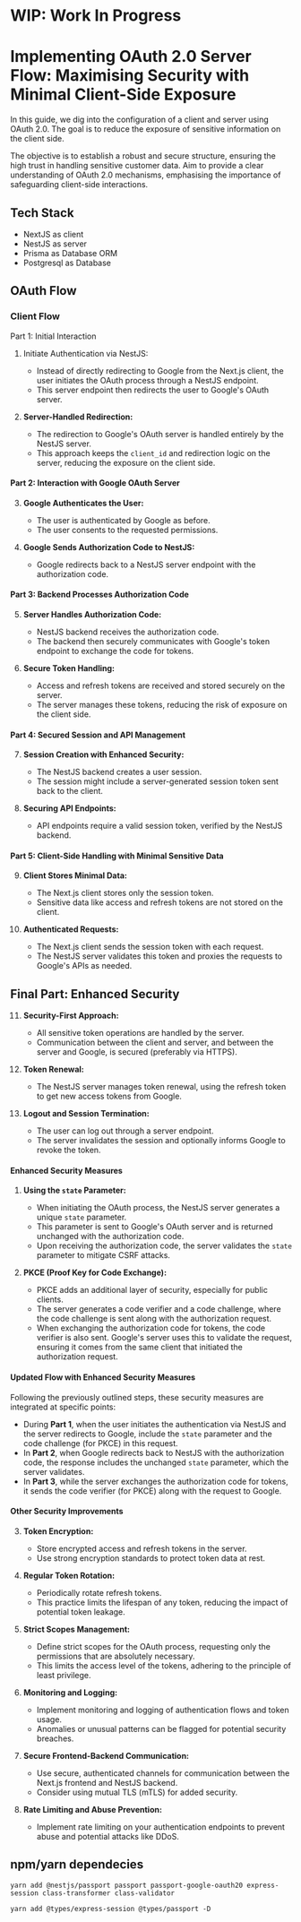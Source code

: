 # WIP: Work In Progress


# Implementing OAuth 2.0 Server Flow: Maximising Security with Minimal Client-Side Exposure

In this guide, we dig into the configuration of a client and server using OAuth 2.0. The goal is to reduce the exposure of sensitive information on the client side.

The objective is to establish a robust and secure structure, ensuring the high trust in handling sensitive customer data. Aim to provide a clear understanding of OAuth 2.0 mechanisms, emphasising the importance of safeguarding client-side interactions.

## Tech Stack

- NextJS as client
- NestJS as server
- Prisma as Database ORM
- Postgresql as Database

## OAuth Flow

### Client Flow

Part 1: Initial Interaction

1. Initiate Authentication via NestJS:

   - Instead of directly redirecting to Google from the Next.js client, the user initiates the OAuth process through a NestJS endpoint.
   - This server endpoint then redirects the user to Google's OAuth server.

2. **Server-Handled Redirection:**

   - The redirection to Google's OAuth server is handled entirely by the NestJS server.
   - This approach keeps the `client_id` and redirection logic on the server, reducing the exposure on the client side.

#### **Part 2: Interaction with Google OAuth Server**

3. **Google Authenticates the User:**

   - The user is authenticated by Google as before.
   - The user consents to the requested permissions.

4. **Google Sends Authorization Code to NestJS:**

   - Google redirects back to a NestJS server endpoint with the authorization code.

#### **Part 3: Backend Processes Authorization Code**

5. **Server Handles Authorization Code:**

   - NestJS backend receives the authorization code.
   - The backend then securely communicates with Google's token endpoint to exchange the code for tokens.

6. **Secure Token Handling:**

   - Access and refresh tokens are received and stored securely on the server.
   - The server manages these tokens, reducing the risk of exposure on the client side.

#### **Part 4: Secured Session and API Management**

7. **Session Creation with Enhanced Security:**

   - The NestJS backend creates a user session.
   - The session might include a server-generated session token sent back to the client.

8. **Securing API Endpoints:**

   - API endpoints require a valid session token, verified by the NestJS backend.

#### **Part 5: Client-Side Handling with Minimal Sensitive Data**

9. **Client Stores Minimal Data:**

   - The Next.js client stores only the session token.
   - Sensitive data like access and refresh tokens are not stored on the client.

10. **Authenticated Requests:**
    - The Next.js client sends the session token with each request.
    - The NestJS server validates this token and proxies the requests to Google's APIs as needed.

## **Final Part: Enhanced Security**

11. **Security-First Approach:**

    - All sensitive token operations are handled by the server.
    - Communication between the client and server, and between the server and Google, is secured (preferably via HTTPS).

12. **Token Renewal:**

    - The NestJS server manages token renewal, using the refresh token to get new access tokens from Google.

13. **Logout and Session Termination:**

    - The user can log out through a server endpoint.
    - The server invalidates the session and optionally informs Google to revoke the token.

#### **Enhanced Security Measures**

1. **Using the `state` Parameter:**

   - When initiating the OAuth process, the NestJS server generates a unique `state` parameter.
   - This parameter is sent to Google's OAuth server and is returned unchanged with the authorization code.
   - Upon receiving the authorization code, the server validates the `state` parameter to mitigate CSRF attacks.

2. **PKCE (Proof Key for Code Exchange):**
   - PKCE adds an additional layer of security, especially for public clients.
   - The server generates a code verifier and a code challenge, where the code challenge is sent along with the authorization request.
   - When exchanging the authorization code for tokens, the code verifier is also sent. Google's server uses this to validate the request, ensuring it comes from the same client that initiated the authorization request.

#### **Updated Flow with Enhanced Security Measures**

Following the previously outlined steps, these security measures are integrated at specific points:

- During **Part 1**, when the user initiates the authentication via NestJS and the server redirects to Google, include the `state` parameter and the code challenge (for PKCE) in this request.
- In **Part 2**, when Google redirects back to NestJS with the authorization code, the response includes the unchanged `state` parameter, which the server validates.
- In **Part 3**, while the server exchanges the authorization code for tokens, it sends the code verifier (for PKCE) along with the request to Google.

#### **Other Security Improvements**

3. **Token Encryption:**

   - Store encrypted access and refresh tokens in the server.
   - Use strong encryption standards to protect token data at rest.

4. **Regular Token Rotation:**

   - Periodically rotate refresh tokens.
   - This practice limits the lifespan of any token, reducing the impact of potential token leakage.

5. **Strict Scopes Management:**

   - Define strict scopes for the OAuth process, requesting only the permissions that are absolutely necessary.
   - This limits the access level of the tokens, adhering to the principle of least privilege.

6. **Monitoring and Logging:**

   - Implement monitoring and logging of authentication flows and token usage.
   - Anomalies or unusual patterns can be flagged for potential security breaches.

7. **Secure Frontend-Backend Communication:**

   - Use secure, authenticated channels for communication between the Next.js frontend and NestJS backend.
   - Consider using mutual TLS (mTLS) for added security.

8. **Rate Limiting and Abuse Prevention:**
   - Implement rate limiting on your authentication endpoints to prevent abuse and potential attacks like DDoS.

## npm/yarn dependecies

```
yarn add @nestjs/passport passport passport-google-oauth20 express-session class-transformer class-validator
```

```
yarn add @types/express-session @types/passport -D
```
